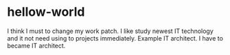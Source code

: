 # hellow-world

I think I must to change my work patch.
I like study newest IT technology and it not need using to projects immediately.
Example IT architect. I have to became IT architect.


